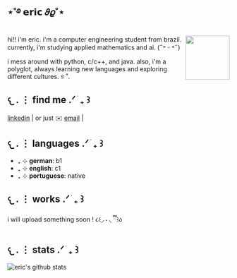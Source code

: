 ## ⋆˚࿔ 𝗲𝗿𝗶𝗰 𝜗𝜚˚⋆

<!--https://user-images.githubusercontent.com/5713670/87202985-820dcb80-c2b6-11ea-9f56-7ec461c497c3.gif-->
<img align='right' src='[https://38.media.tumblr.com/49c7d80a83e63912190eb1563ac145a0/tumblr_niaep7xIIW1u8yvdbo1_500.gif](https://i.pinimg.com/originals/4d/3f/d5/4d3fd5c79837384de61fd2ca64da03a7.gif)' width='100'>



hi!! i'm eric. i'm a computer engineering student from brazil. currently, i'm studying applied mathematics and ai.  (˶˃ ᵕ ˂˶)

i mess around with python, c/c++, and java. also, i'm a polyglot, always learning new languages and exploring different cultures. ୭ ˚. 
## 𐔌   .  ⋮ find me  .ᐟ  ֹ   ₊ ꒱

[linkedin][-1] | or just ✉️ [email](ericlbarros2812@gmail.com) | 

## 𐔌   .  ⋮ languages  .ᐟ  ֹ   ₊ ꒱

- ₊ ⊹ **german**: b1
- ₊ ⊹ **english**: c1
- ₊ ⊹ **portuguese**: native 

## 𐔌   .  ⋮ works  .ᐟ  ֹ   ₊ ꒱ 

i will upload something soon ! ૮꒰◞ ˕ ◟ ྀི꒱ა
 
## 𐔌   .  ⋮ stats  .ᐟ  ֹ   ₊ ꒱


![eric's github stats](https://github-readme-stats.vercel.app/api?username=nikoviko&show_icons=true)

<!--

-->
[-1]: https://www.linkedin.com/in/eric-nicolas-lima-barros-de-almeida-a46a61353/

